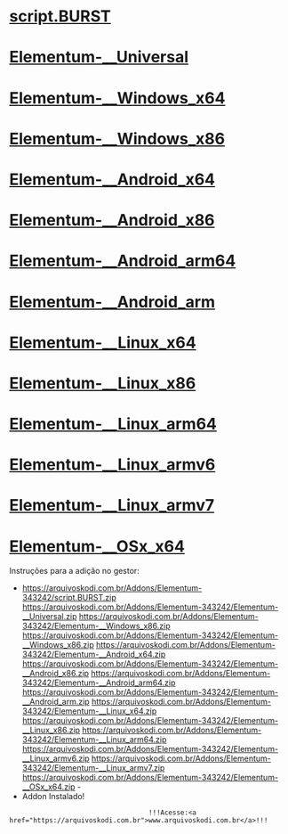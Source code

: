 # <a href="https://arquivoskodi.com.br/Addons/Elementum-343242/script.BURST.zip">script.BURST</a>
# <a href="https://arquivoskodi.com.br/Addons/Elementum-343242/Elementum-__Universal.zip">Elementum-__Universal</a>
# <a href="https://arquivoskodi.com.br/Addons/Elementum-343242/Elementum-__Windows_x86.zip">Elementum-__Windows_x64</a>
# <a href="https://arquivoskodi.com.br/Addons/Elementum-343242/Elementum-__Windows_x86.zip">Elementum-__Windows_x86</a>
# <a href="https://arquivoskodi.com.br/Addons/Elementum-343242/Elementum-__Android_x64.zip">Elementum-__Android_x64</a>
# <a href="https://arquivoskodi.com.br/Addons/Elementum-343242/Elementum-__Android_x86.zip">Elementum-__Android_x86</a>
# <a href="https://arquivoskodi.com.br/Addons/Elementum-343242/Elementum-__Android_arm64.zip">Elementum-__Android_arm64</a>
# <a href="https://arquivoskodi.com.br/Addons/Elementum-343242/Elementum-__Android_arm.zip">Elementum-__Android_arm</a>
# <a href="https://arquivoskodi.com.br/Addons/Elementum-343242/Elementum-__Linux_x64.zip">Elementum-__Linux_x64</a>
# <a href="https://arquivoskodi.com.br/Addons/Elementum-343242/Elementum-__Linux_x86.zip">Elementum-__Linux_x86</a>
# <a href="https://arquivoskodi.com.br/Addons/Elementum-343242/Elementum-__Linux_arm64.zip">Elementum-__Linux_arm64</a>
# <a href="https://arquivoskodi.com.br/Addons/Elementum-343242/Elementum-__Linux_armv6.zip">Elementum-__Linux_armv6</a>
# <a href="https://arquivoskodi.com.br/Addons/Elementum-343242/Elementum-__Linux_armv7.zip">Elementum-__Linux_armv7</a>
# <a href="https://arquivoskodi.com.br/Addons/Elementum-343242/Elementum-__OSx_x64.zip">Elementum-__OSx_x64</a>

Instruções para a adição no gestor:


<p align="left">
  <ul>
    <li> <a href="script.BURST.zip">https://arquivoskodi.com.br/Addons/Elementum-343242/script.BURST.zip</a>
	 <a href="https://arquivoskodi.com.br/Addons/Elementum-343242/Elementum-__Universal.zip">https://arquivoskodi.com.br/Addons/Elementum-343242/Elementum-__Universal.zip</a>
	 <a href="https://arquivoskodi.com.br/Addons/Elementum-343242/Elementum-__Windows_x86.zip">https://arquivoskodi.com.br/Addons/Elementum-343242/Elementum-__Windows_x86.zip</a>
	 <a href="https://arquivoskodi.com.br/Addons/Elementum-343242/Elementum-__Windows_x86.zip">https://arquivoskodi.com.br/Addons/Elementum-343242/Elementum-__Windows_x86.zip</a>
	 <a href="https://arquivoskodi.com.br/Addons/Elementum-343242/Elementum-__Android_x64.zip">https://arquivoskodi.com.br/Addons/Elementum-343242/Elementum-__Android_x64.zip</a>
	 <a href="https://arquivoskodi.com.br/Addons/Elementum-343242/Elementum-__Android_x86.zip">https://arquivoskodi.com.br/Addons/Elementum-343242/Elementum-__Android_x86.zip</a>
	 <a href="https://arquivoskodi.com.br/Addons/Elementum-343242/Elementum-__Android_arm64.zip">https://arquivoskodi.com.br/Addons/Elementum-343242/Elementum-__Android_arm64.zip</a>
	 <a href="https://arquivoskodi.com.br/Addons/Elementum-343242/Elementum-__Android_arm.zip">https://arquivoskodi.com.br/Addons/Elementum-343242/Elementum-__Android_arm.zip</a>
	 <a href="https://arquivoskodi.com.br/Addons/Elementum-343242/Elementum-__Linux_x64.zip">https://arquivoskodi.com.br/Addons/Elementum-343242/Elementum-__Linux_x64.zip</a>
	 <a href="https://arquivoskodi.com.br/Addons/Elementum-343242/Elementum-__Linux_x86.zip">https://arquivoskodi.com.br/Addons/Elementum-343242/Elementum-__Linux_x86.zip</a>
	 <a href="https://arquivoskodi.com.br/Addons/Elementum-343242/Elementum-__Linux_arm64.zip">https://arquivoskodi.com.br/Addons/Elementum-343242/Elementum-__Linux_arm64.zip</a>
	 <a href="https://arquivoskodi.com.br/Addons/Elementum-343242/Elementum-__Linux_armv6.zip">https://arquivoskodi.com.br/Addons/Elementum-343242/Elementum-__Linux_armv6.zip</a>
	 <a href="https://arquivoskodi.com.br/Addons/Elementum-343242/Elementum-__Linux_armv7.zip">https://arquivoskodi.com.br/Addons/Elementum-343242/Elementum-__Linux_armv7.zip</a>
	 <a href="https://arquivoskodi.com.br/Addons/Elementum-343242/Elementum-__OSx_x64.zip">https://arquivoskodi.com.br/Addons/Elementum-343242/Elementum-__OSx_x64.zip</a>
    -
    <li>Addon Instalado!</li>
    
</ul>

                                       !!!Acesse:<a href="https://arquivoskodi.com.br">www.arquivoskodi.com.br</a>!!!
                                       

</p>
